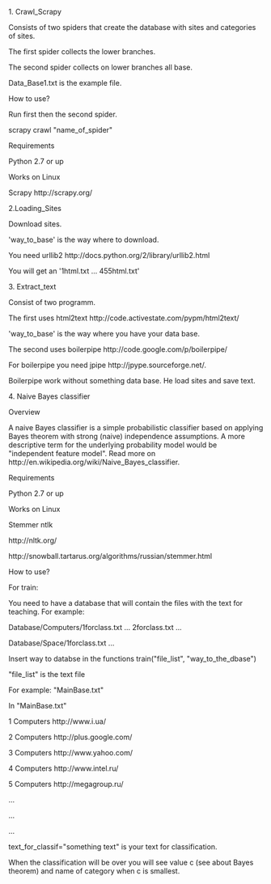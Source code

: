 <p>1. Crawl_Scrapy</p>
<p>Consists of two spiders that create the database with sites and categories of sites.</p>
<p>The first spider collects the lower branches.</p>
<p>The second spider collects on lower branches all base.</p>
<p>Data_Base1.txt is the example file.</p>

<p>How to use?</p>
<p>Run first then the second spider.</p>
<p>scrapy crawl "name_of_spider"</p>

<p>Requirements</p>

<p>Python 2.7 or up</p>
<p>Works on Linux</p>
<p>Scrapy http://scrapy.org/</p>

<p>2.Loading_Sites</p>
<p>Download sites.</p>
<p>'way_to_base' is the way where to download.</p>

<p>You need urllib2 http://docs.python.org/2/library/urllib2.html</p>

<p>You will get an '1html.txt ... 455html.txt'</p>

<p>3. Extract_text</p>
<p>Consist of two programm.</p>
<p>The first uses html2text http://code.activestate.com/pypm/html2text/</p>
<p>'way_to_base' is the way where you have your data base.</p>
 
<p>The second uses boilerpipe http://code.google.com/p/boilerpipe/</p>
<p>For boilerpipe you need jpipe http://jpype.sourceforge.net/.</p>
<p>Boilerpipe work without something data base. He load sites and save text.</p>

<p>4. Naive Bayes classifier</p>
<p>Overview</p>
<p>A naive Bayes classifier is a simple probabilistic classifier based on applying Bayes theorem with strong (naive) independence assumptions. A more descriptive term for the underlying probability model would be "independent feature model". Read more on http://en.wikipedia.org/wiki/Naive_Bayes_classifier.</p>

<p>Requirements</p>
<p>Python 2.7 or up</p>
<p>Works on Linux</p>
<p>Stemmer ntlk</p>
<p>http://nltk.org/</p>
<p>http://snowball.tartarus.org/algorithms/russian/stemmer.html</p>

<p>How to use?</p>
<p>For train:</p>
<p>You need to have a database that will contain the files with the text for teaching. For example:</p>
<p>Database/Computers/1forclass.txt ... 2forclass.txt ...</p>
<p>Database/Space/1forclass.txt ...</p>
<p>Insert way to databse in the functions train("file_list", "way_to_the_dbase")</p>
<p>"file_list" is the text file</p>
<p>For example: "MainBase.txt"</p>
<p>In "MainBase.txt"</p>
<p>1 Computers http://www.i.ua/</p>
<p>2 Computers http://plus.google.com/</p>
<p>3 Computers http://www.yahoo.com/</p>
<p>4 Computers http://www.intel.ru/</p>
<p>5 Computers http://megagroup.ru/</p>
<p>...</p>
<p>...</p>
<p>...</p>

<p>text_for_classif="something text" is your text for classification.</p>

<p>When the classification will be over you will see value c (see about Bayes theorem) and name of 
category when c is smallest.</p>
